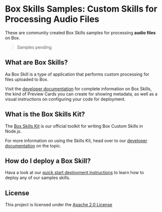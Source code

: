 # Box Skills Samples: Custom Skills for Processing Audio Files 

These are community created Box Skills samples for processing **audio files** on Box. 

> Samples pending

## What are Box Skills?

Aa Box Skill is a type of application that performs custom processing for files uploaded to Box. 

Visit the [developer documentation](https://developer.box.com/docs/box-skills) for complete information on Box Skills, the kind of Preview Cards you can create for showing metadata, as well as a visual instructions on configuring your code for deployment.

## What is the Box Skills Kit?

The [Box Skills Kit](https://github.com/box/box-skills-kit-nodejs) is our official toolkit for writing Box Custom Skills in Node.js. 

For more information on using the Skills Kit, head over to our [developer documentation](https://github.com/box/box-skills-kit-nodejs/tree/master/skills-kit-library) on the topic.

## How do I deploy a Box Skill?

Hava a look at our [quick start deployment instructions](https://github.com/box/box-skills-kit-nodejs/tree/master/custom-skill-example-code) to learn how to deploy any of our samples skills.

## License

This project is licensed under the [Apache 2.0 License](LICENSE)
